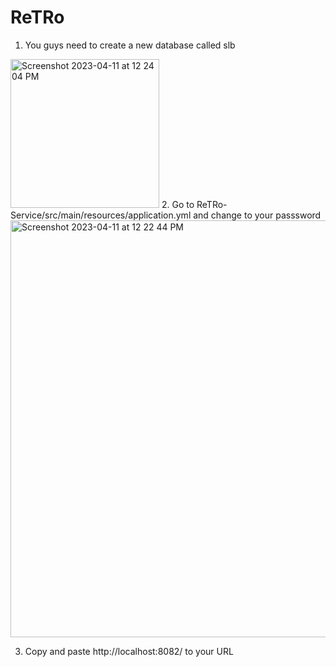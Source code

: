 # ReTRo

1. You guys need to create a new database called slb
<img width="238" alt="Screenshot 2023-04-11 at 12 24 04 PM" src="https://user-images.githubusercontent.com/32474200/231227210-c7beab82-e7d4-4de1-a2be-90a4016f743a.png">
2. Go to ReTRo-Service/src/main/resources/application.yml and change to your passsword
<img width="667" alt="Screenshot 2023-04-11 at 12 22 44 PM" src="https://user-images.githubusercontent.com/32474200/231226887-a9f95f28-d533-4df0-be1c-e003498393ff.png">

3. Copy and paste http://localhost:8082/ to your URL
